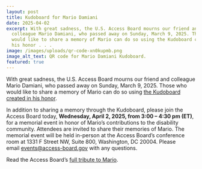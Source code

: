 ```yaml
---
layout: post
title: Kudoboard for Mario Damiani
date: 2025-04-02
excerpt: With great sadness, the U.S. Access Board mourns our friend and
  colleague Mario Damiani, who passed away on Sunday, March 9, 2025. Those who
  would like to share a memory of Mario can do so using the Kudoboard created in
  his honor . . .
image: /images/uploads/qr-code-xn0kupmb.png
image_alt_text: QR code for Mario Damiani Kudoboard.
featured: true
---
```

With great sadness, the U.S. Access Board mourns our friend and colleague Mario Damiani, who passed away on Sunday, March 9, 2025. Those who would like to share a memory of Mario can do so using [the Kudoboard created in his honor](https://www.kudoboard.com/boards/xN0KuPMb).

In addition to sharing a memory through the Kudoboard, please join the Access Board today, **Wednesday, April 2, 2025, from 3:00 – 4:30 pm (ET)**, for a memorial event in honor of Mario’s contributions to the disability community. Attendees are invited to share their memories of Mario. The memorial event will be held in-person at the Access Board’s conference room at 1331 F Street NW, Suite 800, Washington, DC 20004. Please email [events@access-board.gov](mailto:events@access-board.gov) with any questions.

Read the Access Board’s [full tribute to Mario](https://www.access-board.gov/news/2025/03/17/u-s-access-board-mourns-passing-of-senior-compliance-specialist-mario-damiani/).